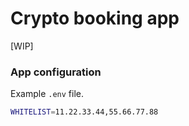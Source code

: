 # Crypto booking app
[WIP]


### App configuration

Example `.env` file.

```bash
WHITELIST=11.22.33.44,55.66.77.88
```